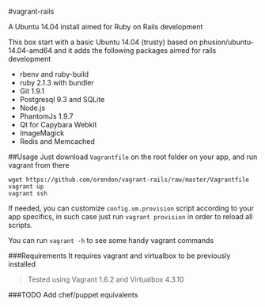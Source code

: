 #vagrant-rails

A Ubuntu 14.04 install aimed for Ruby on Rails development

This box start with a basic Ubuntu 14.04 (trusty) based on phusion/ubuntu-14.04-amd64 and it adds the following packages aimed for rails development

- rbenv and ruby-build
- ruby 2.1.3 with bundler
- Git 1.9.1
- Postgresql 9.3 and SQLite
- Node.js
- PhantomJs 1.9.7
- Qt for Capybara Webkit
- ImageMagick
- Redis and Memcached

##Usage
Just download `Vagrantfile` on the root folder on your app, and run vagrant from there
```shell
wget https://github.com/orendon/vagrant-rails/raw/master/Vagrantfile
vagrant up
vagrant ssh
```

If needed, you can customize `config.vm.provision` script according to your app specifics, in such case just run `vagrant provision` in order to reload all scripts.

You can run `vagrant -h` to see some handy vagrant commands

###Requirements
It requires vagrant and virtualbox to be previously installed

>Tested using Vagrant 1.6.2 and Virtualbox 4.3.10

###TODO
Add chef/puppet equivalents

